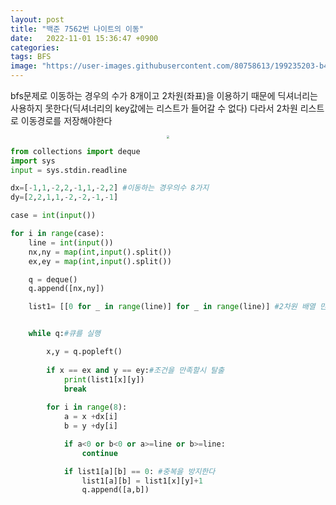 ```yaml
---
layout: post
title: "백준 7562번 나이트의 이동"
date:   2022-11-01 15:36:47 +0900
categories:
tags: BFS
image: "https://user-images.githubusercontent.com/80758613/199235203-b42780c7-1a2b-4813-9122-a859f15ebe45.jpeg"
---
```


bfs문제로 이동하는 경우의 수가 8개이고 2차원(좌표)을 이용하기 때문에 딕셔너리는 사용하지 못한다(딕셔너리의 key값에는 리스트가 들어갈 수 없다) 다라서 2차원 리스트로 이동경로를 저장해야한다



<center>
<img src="https://user-images.githubusercontent.com/80758613/199235203-b42780c7-1a2b-4813-9122-a859f15ebe45.jpeg" style="zoom:30%;">
</center>



```python
from collections import deque
import sys
input = sys.stdin.readline

dx=[-1,1,-2,2,-1,1,-2,2] #이동하는 경우의수 8가지
dy=[2,2,1,1,-2,-2,-1,-1]

case = int(input())

for i in range(case):
    line = int(input())
    nx,ny = map(int,input().split())
    ex,ey = map(int,input().split())

    q = deque()
    q.append([nx,ny])

    list1= [[0 for _ in range(line)] for _ in range(line)] #2차원 배열 만들기


    while q:#큐를 실행

        x,y = q.popleft()
        
        if x == ex and y == ey:#조건을 만족할시 탈출
            print(list1[x][y])
            break
        
        for i in range(8):
            a = x +dx[i]
            b = y +dy[i]

            if a<0 or b<0 or a>=line or b>=line:
                continue

            if list1[a][b] == 0: #중복을 방지한다
                list1[a][b] = list1[x][y]+1
                q.append([a,b])
```

